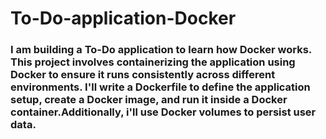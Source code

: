 # To-Do-application-Docker
### I am building a To-Do application to learn how Docker works. This project involves containerizing the application using Docker to ensure it runs consistently across different environments. I'll write a Dockerfile to define the application setup, create a Docker image, and run it inside a Docker container.Additionally, i'll use Docker volumes to persist user data.
